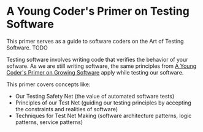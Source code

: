 # A Young Coder's Primer on Testing Software

This primer serves as a guide to software coders on the Art of Testing Software. TODO

Testing software involves writing code that verifies the behavior of your sofware. As we are still writing software, the same principles from [A Young Coder's Primer on Growing Software]("../growing-software.md") apply while testing our software.

This primer covers concepts like:
- Our Testing Safety Net (the value of automated software tests)
- Principles of our Test Net (guiding our testing principles by accepting the constraints and realities of software)
- Techniques for Test Net Making (software architecture patterns, logic patterns, service patterns)
